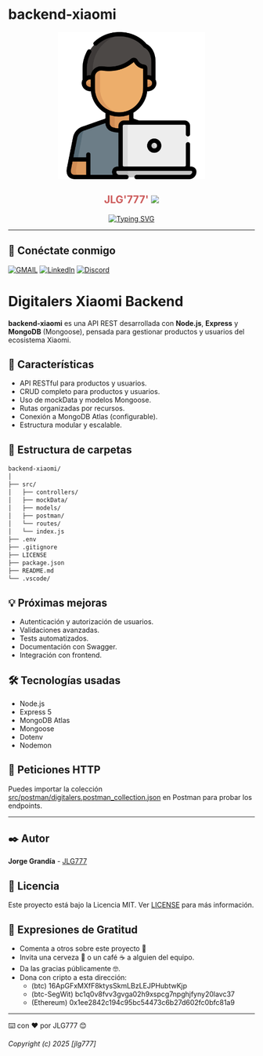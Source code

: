 # backend-xiaomi

<div>
  <p style="text-align:center">
    <img align="center" src="./public/programador.png" alt="JuveYell" width="300px">
  </p>
</div>
<h2 align="center" style="color:#CD5C5C">
  JLG'777'
  <img src="https://github.com/blackcater/blackcater/raw/main/images/Hi.gif" height="22" />
</h2>
<p align="center">
  <a href="https://git.io/typing-svg">
    <img src="https://readme-typing-svg.demolab.com?font=Fira+Code&duration=4000&pause=1000&multiline=true&random=false&width=435&lines=Un+proyecto+creado+por+J0RG1T0" alt="Typing SVG" />
  </a>
</p>
<hr>

## 📧 Conéctate conmigo

[![GMAIL](https://img.shields.io/badge/Gmail-Gmail?style=white&logo=Gmail&logoColor=white&color=%23EA4335)](mailto:proyectojlg777@gmail.com)
[![LinkedIn](https://img.shields.io/badge/LinkedIn-LinkedIn?style=white&logo=LinkedIn&logoColor=white&color=%230A66C2)](https://linkedin.com/in/)
[![Discord](https://img.shields.io/badge/Discord-Discord?style=white&logo=Discord&logoColor=white&color=%235865F2)](https://discordapp.com/users/jorgeg777#9720)

# Digitalers Xiaomi Backend

**backend-xiaomi** es una API REST desarrollada con **Node.js**, **Express** y **MongoDB** (Mongoose), pensada para gestionar productos y usuarios del ecosistema Xiaomi.

## 🚀 Características

- API RESTful para productos y usuarios.
- CRUD completo para productos y usuarios.
- Uso de mockData y modelos Mongoose.
- Rutas organizadas por recursos.
- Conexión a MongoDB Atlas (configurable).
- Estructura modular y escalable.

## 📁 Estructura de carpetas

```text
backend-xiaomi/
│
├── src/
│   ├── controllers/
│   ├── mockData/
│   ├── models/
│   ├── postman/
│   └── routes/
│   └── index.js
├── .env
├── .gitignore
├── LICENSE
├── package.json
├── README.md
└── .vscode/
```

## 💡 Próximas mejoras

- Autenticación y autorización de usuarios.
- Validaciones avanzadas.
- Tests automatizados.
- Documentación con Swagger.
- Integración con frontend.

## 🛠 Tecnologías usadas

- Node.js
- Express 5
- MongoDB Atlas
- Mongoose
- Dotenv
- Nodemon

## 📸 Peticiones HTTP

Puedes importar la colección [src/postman/digitalers.postman_collection.json](src/postman/digitalers.postman_collection.json) en Postman para probar los endpoints.

---

## ✒️ Autor

**Jorge Grandía** - [JLG777](https://github.com/jlg777)

## 📄 Licencia

Este proyecto está bajo la Licencia MIT. Ver [LICENSE](LICENSE) para más información.

## 🎁 Expresiones de Gratitud

- Comenta a otros sobre este proyecto 📢
- Invita una cerveza 🍺 o un café ☕ a alguien del equipo.
- Da las gracias públicamente 🤓.
- Dona con cripto a esta dirección:
  - (btc) 16ApGFxMXfF8ktysSkmLBzLEJPHubtwKjp
  - (btc-SegWit) bc1q0v8fvv3gvga02h9xspcg7npghjfyny20lavc37
  - (Ethereum) 0x1ee2842c194c95bc54473c6b27d602fc0bfc81a9

---

⌨️ con ❤️ por JLG777 😊

_Copyright (c) 2025 [jlg777]_
